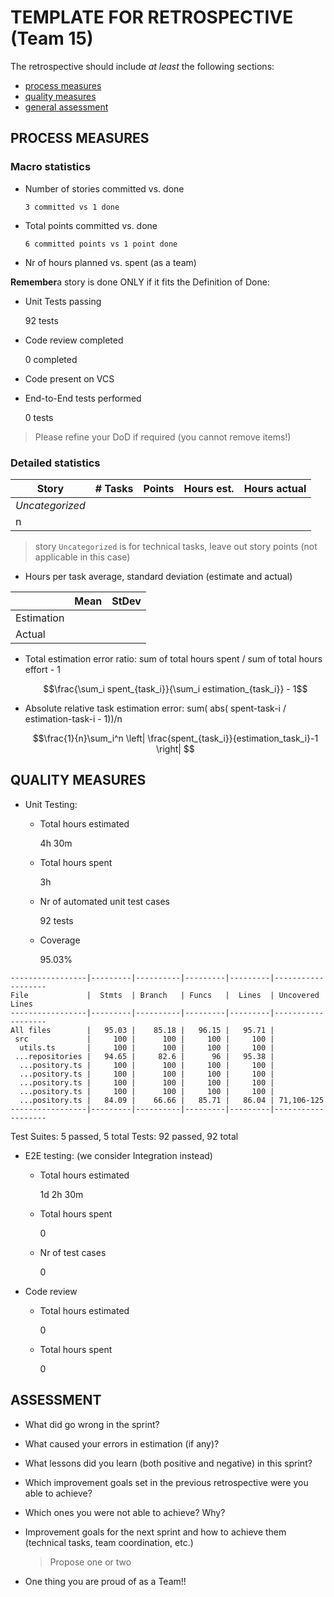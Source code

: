 TEMPLATE FOR RETROSPECTIVE (Team 15)
=====================================

The retrospective should include _at least_ the following
sections:

- [process measures](#process-measures)
- [quality measures](#quality-measures)
- [general assessment](#assessment)

## PROCESS MEASURES 

### Macro statistics

- Number of stories committed vs. done 

      3 committed vs 1 done

- Total points committed vs. done 

      6 committed points vs 1 point done

- Nr of hours planned vs. spent (as a team)



**Remember**a story is done ONLY if it fits the Definition of Done:
 
- Unit Tests passing

    92 tests

- Code review completed

    0 completed

- Code present on VCS
  

- End-to-End tests performed

    0 tests

> Please refine your DoD if required (you cannot remove items!) 

### Detailed statistics

| Story  | # Tasks | Points | Hours est. | Hours actual |
|--------|---------|--------|------------|--------------|
| _Uncategorized_   |         |       |            |              |
| n      |         |        |            |              |  

> story `Uncategorized` is for technical tasks, leave out story points (not applicable in this case)

- Hours per task average, standard deviation (estimate and actual)

|            | Mean | StDev |
|------------|------|-------|
| Estimation |      |       | 
| Actual     |      |       |

- Total estimation error ratio: sum of total hours spent / sum of total hours effort - 1

    $$\frac{\sum_i spent_{task_i}}{\sum_i estimation_{task_i}} - 1$$
    
- Absolute relative task estimation error: sum( abs( spent-task-i / estimation-task-i - 1))/n

    $$\frac{1}{n}\sum_i^n \left| \frac{spent_{task_i}}{estimation_task_i}-1 \right| $$
  
## QUALITY MEASURES 

- Unit Testing:
  - Total hours estimated

      4h 30m

  - Total hours spent

      3h
  - Nr of automated unit test 
  cases

      92 tests 
  - Coverage

      95.03%

```
-----------------|---------|----------|---------|---------|-------------------
File             |  Stmts  | Branch   | Funcs   |  Lines  | Uncovered Lines   
-----------------|---------|----------|---------|---------|-------------------
All files        |   95.03 |    85.18 |   96.15 |   95.71 |                   
 src             |     100 |      100 |     100 |     100 |                   
  utils.ts       |     100 |      100 |     100 |     100 |                   
 ...repositories |   94.65 |     82.6 |      96 |   95.38 |                   
  ...pository.ts |     100 |      100 |     100 |     100 |                   
  ...pository.ts |     100 |      100 |     100 |     100 |                   
  ...pository.ts |     100 |      100 |     100 |     100 |                   
  ...pository.ts |     100 |      100 |     100 |     100 |                   
  ...pository.ts |   84.09 |    66.66 |   85.71 |   86.04 | 71,106-125        
-----------------|---------|----------|---------|---------|-------------------
```

Test Suites: 5 passed, 5 total
Tests:       92 passed, 92 total

- E2E testing: (we consider Integration instead)
  - Total hours estimated

      1d 2h 30m
  - Total hours spent

      0
  - Nr of test cases

      0
- Code review 
  - Total hours estimated 

      0
  - Total hours spent

      0
  


## ASSESSMENT

- What did go wrong in the sprint?

- What caused your errors in estimation (if any)?

- What lessons did you learn (both positive and negative) in this sprint?

- Which improvement goals set in the previous retrospective were you able to achieve? 
  
- Which ones you were not able to achieve? Why?

- Improvement goals for the next sprint and how to achieve them (technical tasks, team coordination, etc.)

  > Propose one or two

- One thing you are proud of as a Team!!